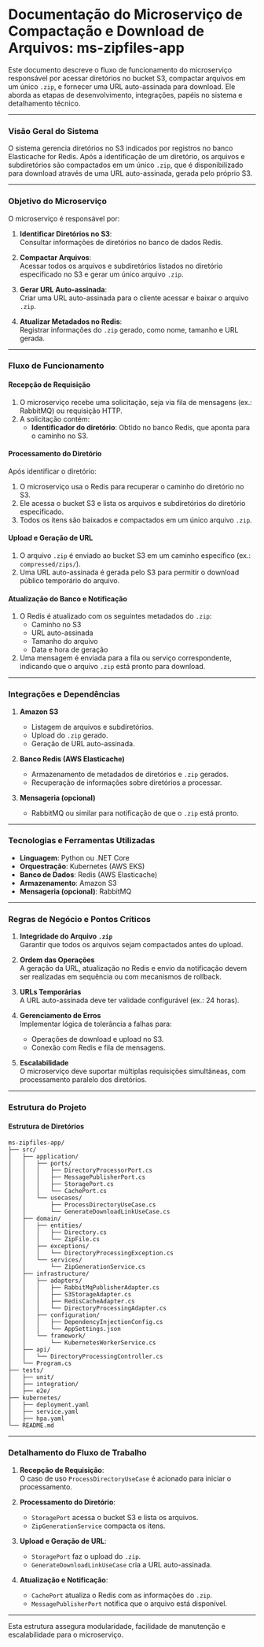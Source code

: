 # **Documentação do Microserviço de Compactação e Download de Arquivos: ms-zipfiles-app**  
Este documento descreve o fluxo de funcionamento do microserviço responsável por acessar diretórios no bucket S3, compactar arquivos em um único `.zip`, e fornecer uma URL auto-assinada para download. Ele aborda as etapas de desenvolvimento, integrações, papéis no sistema e detalhamento técnico.

---

### **Visão Geral do Sistema**  
O sistema gerencia diretórios no S3 indicados por registros no banco Elasticache for Redis. Após a identificação de um diretório, os arquivos e subdiretórios são compactados em um único `.zip`, que é disponibilizado para download através de uma URL auto-assinada, gerada pelo próprio S3.

---

### **Objetivo do Microserviço**  
O microserviço é responsável por:  

1. **Identificar Diretórios no S3**:  
   Consultar informações de diretórios no banco de dados Redis.  

2. **Compactar Arquivos**:  
   Acessar todos os arquivos e subdiretórios listados no diretório especificado no S3 e gerar um único arquivo `.zip`.  

3. **Gerar URL Auto-assinada**:  
   Criar uma URL auto-assinada para o cliente acessar e baixar o arquivo `.zip`.  

4. **Atualizar Metadados no Redis**:  
   Registrar informações do `.zip` gerado, como nome, tamanho e URL gerada.  

---

### **Fluxo de Funcionamento**  

#### **Recepção de Requisição**  
1. O microserviço recebe uma solicitação, seja via fila de mensagens (ex.: RabbitMQ) ou requisição HTTP.  
2. A solicitação contém:  
   - **Identificador do diretório**: Obtido no banco Redis, que aponta para o caminho no S3.  

#### **Processamento do Diretório**  
Após identificar o diretório:  
1. O microserviço usa o Redis para recuperar o caminho do diretório no S3.  
2. Ele acessa o bucket S3 e lista os arquivos e subdiretórios do diretório especificado.  
3. Todos os itens são baixados e compactados em um único arquivo `.zip`.

#### **Upload e Geração de URL**  
1. O arquivo `.zip` é enviado ao bucket S3 em um caminho específico (ex.: `compressed/zips/`).  
2. Uma URL auto-assinada é gerada pelo S3 para permitir o download público temporário do arquivo.  

#### **Atualização do Banco e Notificação**  
1. O Redis é atualizado com os seguintes metadados do `.zip`:  
   - Caminho no S3  
   - URL auto-assinada  
   - Tamanho do arquivo  
   - Data e hora de geração  
2. Uma mensagem é enviada para a fila ou serviço correspondente, indicando que o arquivo `.zip` está pronto para download.

---

### **Integrações e Dependências**  

1. **Amazon S3**  
   - Listagem de arquivos e subdiretórios.  
   - Upload do `.zip` gerado.  
   - Geração de URL auto-assinada.  

2. **Banco Redis (AWS Elasticache)**  
   - Armazenamento de metadados de diretórios e `.zip` gerados.  
   - Recuperação de informações sobre diretórios a processar.  

3. **Mensageria (opcional)**  
   - RabbitMQ ou similar para notificação de que o `.zip` está pronto.  

---

### **Tecnologias e Ferramentas Utilizadas**  
- **Linguagem**: Python ou .NET Core  
- **Orquestração**: Kubernetes (AWS EKS)  
- **Banco de Dados**: Redis (AWS Elasticache)  
- **Armazenamento**: Amazon S3  
- **Mensageria (opcional)**: RabbitMQ  

---

### **Regras de Negócio e Pontos Críticos**  

1. **Integridade do Arquivo `.zip`**  
   Garantir que todos os arquivos sejam compactados antes do upload.  

2. **Ordem das Operações**  
   A geração da URL, atualização no Redis e envio da notificação devem ser realizadas em sequência ou com mecanismos de rollback.  

3. **URLs Temporárias**  
   A URL auto-assinada deve ter validade configurável (ex.: 24 horas).  

4. **Gerenciamento de Erros**  
   Implementar lógica de tolerância a falhas para:  
   - Operações de download e upload no S3.  
   - Conexão com Redis e fila de mensagens.  

5. **Escalabilidade**  
   O microserviço deve suportar múltiplas requisições simultâneas, com processamento paralelo dos diretórios.  

---

### **Estrutura do Projeto**  

#### **Estrutura de Diretórios**  
```plaintext
ms-zipfiles-app/
├── src/
│   ├── application/
│   │   ├── ports/
│   │   │   ├── DirectoryProcessorPort.cs
│   │   │   ├── MessagePublisherPort.cs
│   │   │   ├── StoragePort.cs
│   │   │   └── CachePort.cs
│   │   └── usecases/
│   │       ├── ProcessDirectoryUseCase.cs
│   │       └── GenerateDownloadLinkUseCase.cs
│   ├── domain/
│   │   ├── entities/
│   │   │   ├── Directory.cs
│   │   │   └── ZipFile.cs
│   │   ├── exceptions/
│   │   │   └── DirectoryProcessingException.cs
│   │   └── services/
│   │       └── ZipGenerationService.cs
│   ├── infrastructure/
│   │   ├── adapters/
│   │   │   ├── RabbitMqPublisherAdapter.cs
│   │   │   ├── S3StorageAdapter.cs
│   │   │   ├── RedisCacheAdapter.cs
│   │   │   └── DirectoryProcessingAdapter.cs
│   │   ├── configuration/
│   │   │   ├── DependencyInjectionConfig.cs
│   │   │   └── AppSettings.json
│   │   └── framework/
│   │       └── KubernetesWorkerService.cs
│   ├── api/
│   │   └── DirectoryProcessingController.cs
│   └── Program.cs
├── tests/
│   ├── unit/
│   ├── integration/
│   ├── e2e/
├── kubernetes/
│   ├── deployment.yaml
│   ├── service.yaml
│   ├── hpa.yaml
└── README.md
```

---

### **Detalhamento do Fluxo de Trabalho**  

1. **Recepção de Requisição**:  
   O caso de uso `ProcessDirectoryUseCase` é acionado para iniciar o processamento.  

2. **Processamento do Diretório**:  
   - `StoragePort` acessa o bucket S3 e lista os arquivos.  
   - `ZipGenerationService` compacta os itens.  

3. **Upload e Geração de URL**:  
   - `StoragePort` faz o upload do `.zip`.  
   - `GenerateDownloadLinkUseCase` cria a URL auto-assinada.  

4. **Atualização e Notificação**:  
   - `CachePort` atualiza o Redis com as informações do `.zip`.  
   - `MessagePublisherPort` notifica que o arquivo está disponível.  

--- 

Esta estrutura assegura modularidade, facilidade de manutenção e escalabilidade para o microserviço.
